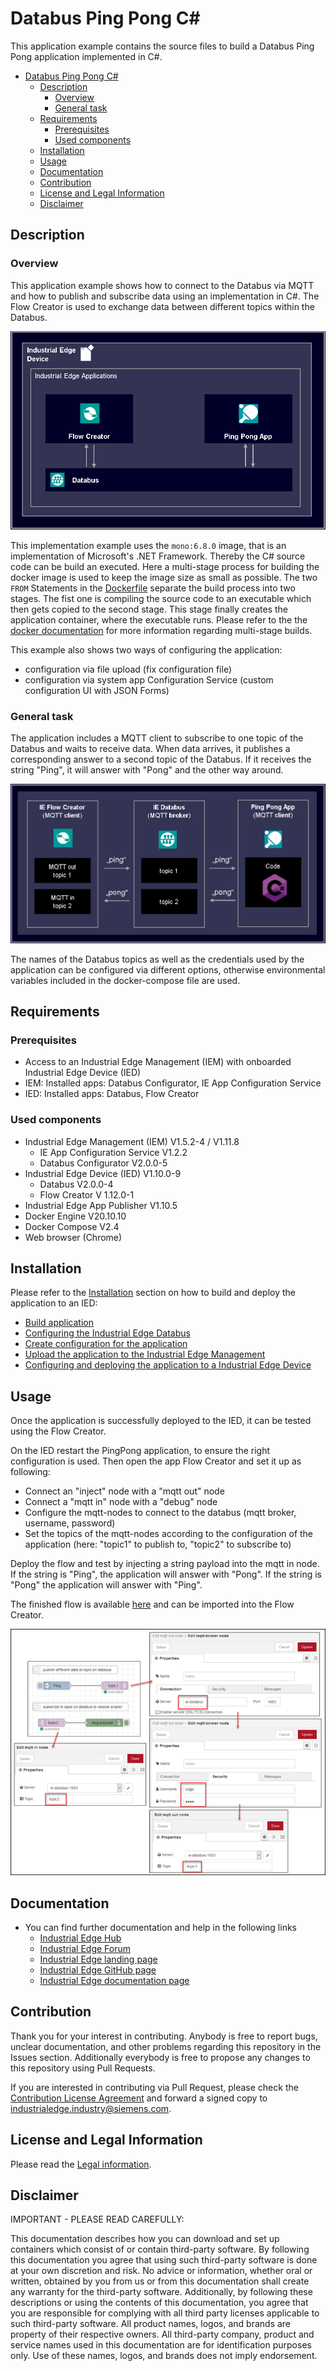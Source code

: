 # Databus Ping Pong C\#

This application example contains the source files to build a Databus Ping Pong application implemented in C#.

- [Databus Ping Pong C#](#databus-ping-pong-c)
  - [Description](#description)
    - [Overview](#overview)
    - [General task](#general-task)
  - [Requirements](#requirements)
    - [Prerequisites](#prerequisites)
    - [Used components](#used-components)
  - [Installation](#installation)
  - [Usage](#usage)
  - [Documentation](#documentation)
  - [Contribution](#contribution)
  - [License and Legal Information](#license-and-legal-information)
  - [Disclaimer](#disclaimer)

## Description

### Overview

This application example shows how to connect to the Databus via MQTT and how to publish and subscribe data using an implementation in C#.
The Flow Creator is used to exchange data between different topics within the Databus.

![Use Case](/docs/graphics/Overview.png)

This implementation example uses the ``mono:6.8.0`` image, that is an implementation of Microsoft's .NET Framework. Thereby the C# source code can be build an executed.
Here a multi-stage process for building the docker image is used to keep the image size as small as possible. The two ``FROM`` Statements in the [Dockerfile](src/Dockerfile.example) separate the build process into two stages.
The fist one is compiling the source code to an executable which then gets copied to the second stage. This stage finally creates the application container, where the executable runs. Please refer to the the [docker documentation](https://docs.docker.com/develop/develop-images/multistage-build/) for more information regarding multi-stage builds.

This example also shows two ways of configuring the application:

- configuration via file upload (fix configuration file)
- configuration via system app Configuration Service (custom configuration UI with JSON Forms)

### General task

The application includes a MQTT client to subscribe to one topic of the Databus and waits to receive data. When data arrives, it publishes a corresponding answer to a second topic of the Databus. If it receives the string "Ping", it will answer with "Pong" and the other way around.

![Use Case](/docs/graphics/PingPongFlow.png)

The names of the Databus topics as well as the credentials used by the application can be configured via different options, otherwise environmental variables included in the docker-compose file are used.

## Requirements

###  Prerequisites

- Access to an Industrial Edge Management (IEM) with onboarded Industrial Edge Device (IED)
- IEM: Installed apps: Databus Configurator, IE App Configuration Service
- IED: Installed apps: Databus, Flow Creator

### Used components

- Industrial Edge Management (IEM) V1.5.2-4 / V1.11.8
  - IE App Configuration Service V1.2.2
  - Databus Configurator V2.0.0-5
- Industrial Edge Device (IED) V1.10.0-9
  - Databus V2.0.0-4
  - Flow Creator V 1.12.0-1
- Industrial Edge App Publisher V1.10.5
- Docker Engine V20.10.10
- Docker Compose V2.4
- Web browser (Chrome)

## Installation

Please refer to the [Installation](/docs/Installation.md) section on how to build and deploy the application to an IED:

- [Build application](/docs/Installation.md#build-application)
- [Configuring the Industrial Edge Databus](/docs/Installation.md#configuring-the-industrial-edge-databus)
- [Create configuration for the application](/docs/Installation.md#create-configuration-for-the-application)
- [Upload the application to the Industrial Edge Management](/docs/Installation.md#upload-the-application-to-the-industrial-edge-management)
- [Configuring and deploying the application to a Industrial Edge Device](/docs/Installation.md#configuring-and-deploying-the-application-to-a-industrial-edge-device)

## Usage

Once the application is successfully deployed to the IED, it can be tested using the Flow Creator.

On the IED restart the PingPong application, to ensure the right configuration is used. Then open the app Flow Creator and set it up as following:

- Connect an "inject" node with a "mqtt out" node
- Connect a "mqtt in" node with a "debug" node
- Configure the mqtt-nodes to connect to the databus (mqtt broker, username, password)
- Set the topics of the mqtt-nodes according to the configuration of the application (here: "topic1" to publish to, "topic2" to subscribe to)

Deploy the flow and test by injecting a string payload into the mqtt in node. If the string is "Ping", the application will answer with "Pong". If the string is "Pong" the application will answer with "Ping".

The finished flow is available [here](/src/Flow_Pingpong_Test.json) and can be imported into the Flow Creator.

![Flow Creator](docs/graphics/FlowCreator.png)

## Documentation
 
- You can find further documentation and help in the following links
  - [Industrial Edge Hub](https://iehub.eu1.edge.siemens.cloud/#/documentation)
  - [Industrial Edge Forum](https://forum.mendix.com/link/space/industrial-edge)
  - [Industrial Edge landing page](https://new.siemens.com/global/en/products/automation/topic-areas/industrial-edge/simatic-edge.html)
  - [Industrial Edge GitHub page](https://github.com/industrial-edge)
  - [Industrial Edge documentation page](https://docs.eu1.edge.siemens.cloud/index.html)
  
## Contribution

Thank you for your interest in contributing. Anybody is free to report bugs, unclear documentation, and other problems regarding this repository in the Issues section.
Additionally everybody is free to propose any changes to this repository using Pull Requests.

If you are interested in contributing via Pull Request, please check the [Contribution License Agreement](Siemens_CLA_1.1.pdf) and forward a signed copy to [industrialedge.industry@siemens.com](mailto:industrialedge.industry@siemens.com?subject=CLA%20Agreement%20Industrial-Edge).

## License and Legal Information

Please read the [Legal information](LICENSE.txt).

## Disclaimer

IMPORTANT - PLEASE READ CAREFULLY:

This documentation describes how you can download and set up containers which consist of or contain third-party software. By following this documentation you agree that using such third-party software is done at your own discretion and risk. No advice or information, whether oral or written, obtained by you from us or from this documentation shall create any warranty for the third-party software. Additionally, by following these descriptions or using the contents of this documentation, you agree that you are responsible for complying with all third party licenses applicable to such third-party software. All product names, logos, and brands are property of their respective owners. All third-party company, product and service names used in this documentation are for identification purposes only. Use of these names, logos, and brands does not imply endorsement.

